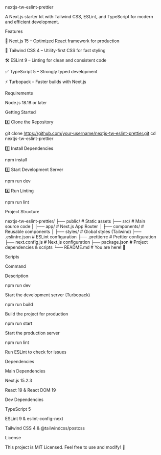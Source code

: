 nextjs-tw-eslint-prettier

A Next.js starter kit with Tailwind CSS, ESLint, and TypeScript for modern and efficient development.

Features

🚀 Next.js 15 – Optimized React framework for production

🎨 Tailwind CSS 4 – Utility-first CSS for fast styling

🛠 ESLint 9 – Linting for clean and consistent code

✅ TypeScript 5 – Strongly typed development

⚡ Turbopack – Faster builds with Next.js

Requirements

Node.js 18.18 or later

Getting Started

1️⃣ Clone the Repository

git clone https://github.com/your-username/nextjs-tw-eslint-prettier.git
cd nextjs-tw-eslint-prettier

2️⃣ Install Dependencies

npm install

3️⃣ Start Development Server

npm run dev

4️⃣ Run Linting

npm run lint

Project Structure

nextjs-tw-eslint-prettier/
├── public/ # Static assets
├── src/ # Main source code
│ ├── app/ # Next.js App Router
│ ├── components/ # Reusable components
│ ├── styles/ # Global styles (Tailwind)
├── .eslintrc.json # ESLint configuration
├── .prettierrc # Prettier configuration
├── next.config.js # Next.js configuration
├── package.json # Project dependencies & scripts
└── README.md # You are here! 📖

Scripts

Command

Description

npm run dev

Start the development server (Turbopack)

npm run build

Build the project for production

npm run start

Start the production server

npm run lint

Run ESLint to check for issues

Dependencies

Main Dependencies

Next.js 15.2.3

React 19 & React DOM 19

Dev Dependencies

TypeScript 5

ESLint 9 & eslint-config-next

Tailwind CSS 4 & @tailwindcss/postcss

License

This project is MIT Licensed. Feel free to use and modify! 🚀
